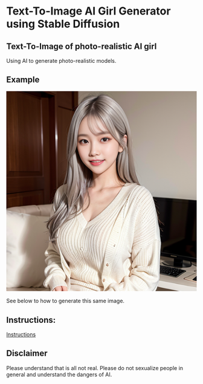 # Text-To-Image AI Girl Generator using Stable Diffusion

## Text-To-Image of photo-realistic AI girl

Using AI to generate photo-realistic models.

## Example 

![Img](example/1.png)

See below to how to generate this same image.

## Instructions:

[Instructions](instructions.pdf)


## Disclaimer

Please understand that is all not real. Please do not sexualize people in general and understand the dangers of AI.

